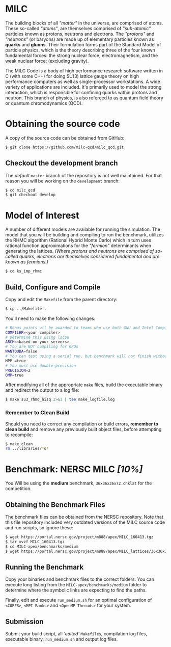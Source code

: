 MILC
=====

The building blocks of all *"matter"* in the universe, are comprised of atoms. These so-called *"atoms"*, are themselves comprised of *"sub-atomic"* particles known as protons, neutrons and electrons. The *"protons"* and *"neutrons"* (or baryons) are made up of elementary particles known as **quarks** and **gluons**. Their formulation forms part of the Standard Model of particle physics, which is the theory describing three of the four known fundamental forces: the strong nuclear force, electromagnetism, and the weak nuclear force; (excluding gravity).

The MILC Code is a body of high performance research software written in C (with some C++) for doing SU(3) lattice gauge theory on high performance computers as well as single-processor workstations. A wide variety of applications are included. It's primarily used to model the strong interaction, which is responsible for confining quarks within protons and neutron. This branch of physics, is also refereed to as quantum field theory or quantum chromodynamics (QCD).

# Obtaining the source code

A copy of the source code can be obtained from GitHub:
```bash
$ git clone https://github.com/milc-qcd/milc_qcd.git
```

## Checkout the development branch

The *default* `master` branch of the repository is not well maintained. For that reason you will be working on the `development` branch:
```bash
$ cd milc_qcd
$ git checkout develop
```

# Model of Interest

A number of different models are available for running the simulation. The model that you will be building and compiling to run the benchmark, utilizes the RHMC algorithm (Rational Hybrid Monte Carlo) which in turn uses rational function approximations for the *"fermion"* determinants when generating the lattices. *(Where protons and neutrons are comprised of so-called quarks, electrons are themselves considered fundamental and are known as fermions.)*

```bash
$ cd ks_imp_rhmc
```
## Build, Configure and Compile

Copy and edit the `Makefile` from the parent directory:

```bash
$ cp ../Makefile .
```

You'll need to make the following changes:

```bash
# Bonus points wil be awarded to teams who use both GNU and Intel Compilers
COMPILER=<your compiler>
# Determine this using lscpu
ARCH=<based on your servers>
# You are NOT compiling for GPUs
WANTQUDA=false
# You can test using a serial run, but benchmark will not finish without MPI and/or OpenMP Threads
MPP =true
# You must use double-precision
PRECISION=2
OMP=true
```

After modifying all of the appropriate `make` files, build the executable binary and redirect the output to a log file:

```bash
$ make su3_rhmd_hisq 2>&1 | tee make_logfile.log
```

### Remember to Clean Build

Should you need to correct any compilation or build errors, **remember to clean build** and remove any previously built object files, before attempting to recompile:

```bash
$ make clean
rm ../libraries/*o*
```

# Benchmark: NERSC MILC *[10%]*

You Will be using the **medium** benchmark, `36x36x36x72.chklat` for the competition.

## Obtaining the Benchmark Files

The benchmark files can be obtained from the NERSC repository. Note that this file repository included very outdated versions of the MILC source code and run scripts, so ignore these:

```bash
$ wget https://portal.nersc.gov/project/m888/apex/MILC_160413.tgz
$ tar xvzf MILC_160413.tgz
$ cd MILC-apex/benchmarks/medium
$ wget https://portal.nersc.gov/project/m888/apex/MILC_lattices/36x36x36x72.chklat
```

## Running the Benchmark

Copy your binaries and benchmark files to the correct folders. You can execute long listing from the `MILC-apex/benchmarks/medium` folder to determine where the symbolic links are expecting to find the paths.

Finally, edit and execute `run_medium.sh` for an optimal configuration of `<CORES>`, `<MPI Ranks>` and `<OpenMP Threads>` for your system.

## Submission

Submit your build script, all *'edited'* `Makefiles`, compilation log files, executable binary, `run_medium.sh` and output log files.
